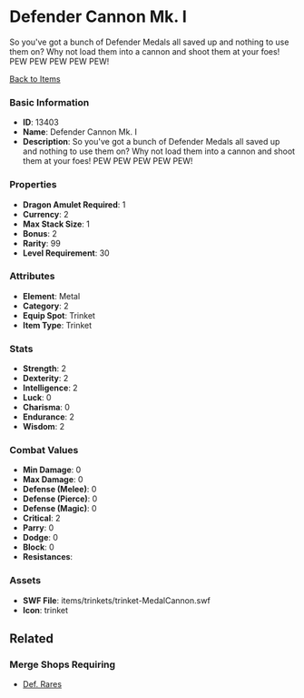# Defender Cannon Mk. I

So you've got a bunch of Defender Medals all saved up and nothing to use them on? Why not load them into a cannon and shoot them at your foes! PEW PEW PEW PEW PEW!

[Back to Items](../items.md)

### Basic Information

- **ID**: 13403
- **Name**: Defender Cannon Mk. I
- **Description**: So you&#039;ve got a bunch of Defender Medals all saved up and nothing to use them on? Why not load them into a cannon and shoot them at your foes! PEW PEW PEW PEW PEW!

### Properties

- **Dragon Amulet Required**: 1
- **Currency**: 2
- **Max Stack Size**: 1
- **Bonus**: 2
- **Rarity**: 99
- **Level Requirement**: 30

### Attributes

- **Element**: Metal
- **Category**: 2
- **Equip Spot**: Trinket
- **Item Type**: Trinket

### Stats

- **Strength**: 2
- **Dexterity**: 2
- **Intelligence**: 2
- **Luck**: 0
- **Charisma**: 0
- **Endurance**: 2
- **Wisdom**: 2

### Combat Values

- **Min Damage**: 0
- **Max Damage**: 0
- **Defense (Melee)**: 0
- **Defense (Pierce)**: 0
- **Defense (Magic)**: 0
- **Critical**: 2
- **Parry**: 0
- **Dodge**: 0
- **Block**: 0
- **Resistances**: 

### Assets

- **SWF File**: items/trinkets/trinket-MedalCannon.swf
- **Icon**: trinket

## Related

### Merge Shops Requiring

- [Def. Rares](../merge-shops/4-def-rares.md)


